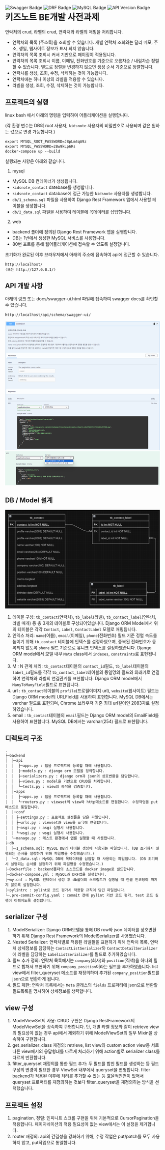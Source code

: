 <div style="margin-bottom: -38px;"> 

![Swagger Badge](https://img.shields.io/badge/Swagger-used-8A2BE2?logo=swagger&logoColor=white)
![DRF Badge](https://img.shields.io/badge/DRF-used-1E90FF?logo=django&logoColor=white)
![MySQL Badge](https://img.shields.io/badge/MySQL-used-orange?logo=mysql&logoColor=white)
![API Version Badge](https://img.shields.io/badge/API%20Version-1.0.0-brightgreen)

</div>


# 키즈노트 BE개발 사전과제
연락처의 crud, 라벨의 crud, 연락처와 라벨의 매핑을 처리합니다.
- 연락처의 목록 (주소록)을 조회할 수 있습니다. 개별 연락처 조회와는 달리 메모, 주소, 생일, 웹사이트 정보가 표시 되지 않습니다.
- 연락처의 목록 조회시 커서 기반으로 페이징이 적용됩니다.
- 연락처의 목록 조회시 이름, 이메일, 전화번호를 기준으로 오름차순 / 내림차순 정렬할 수 있습니다. 별도로 정렬을 변경하지 않으면 생성 순서 기준으로 정렬합니다.
- 연락처를 생성, 조회, 수정, 삭제하는 것이 가능합니다. 
- 연락처에는 하나 이상의 라벨을 적용할 수 있습니다.
- 라벨을 생성, 조회, 수정, 삭제하는 것이 가능합니다.

  

## 프로젝트의 실행
linux bash 에서 아래의 명령을 입력하여 어플리케이션을 실행합니다.  

(각 환경 변수는 DB의 root 사용자, `kidsnote` 사용자의 비밀번호로 사용되며 값은 원하는 값으로 변경 가능합니다.)

```
export MYSQL_ROOT_PASSWORD=J8pLm4qA9z
export MYSQL_PASSWORD=2Bw9kLp6Rs
docker-compose up --build
```

실행되는 사항은 아래와 같습니다.  

1. mysql
* MySQL DB 컨테이너가 생성됩니다.
* `kidsnote_contact` datebase를 생성합니다.
* `kidsnote_contact` database에 접근 가능한 `kidsnote` 사용자를 생성합니다. 
* `db/1_schema.sql` 파일을 사용하여 Django Rest Framework 앱에서 사용할 테이블을 생성합니다.
* `db/2_data.sql` 파일을 사용하여 테이블에 목데이터를 삽입합니다.

2. web
* backend 폴더에 정의된 Django Rest Framework 앱을 실행합니다.
* DB는 1번에서 생성한 MySQL 서비스를 사용합니다.
* 80번 포트를 통해 웹어플리케이션에 접속할 수 있도록 설정합니다.

초기화가 완료된 이후 브라우저에서 아래의 주소에 접속하여 api에 접근할 수 있습니다.
```
http://localhost/
(또는 http://127.0.0.1/)
```

## API 개발 사항
아래의 링크 또는 docs/swagger-ui.html 파일에 접속하여 swagger docs를 확인할 수 있습니다.  
```
http://localhost/api/schema/swagger-ui/
```
![swagger이미지](https://github.com/minor7295/backend-pre-task/blob/master/img/swagger%20%EC%9D%B4%EB%AF%B8%EC%A7%80.png?raw=true)
![swagger오류이미지](https://github.com/minor7295/backend-pre-task/blob/master/img/swagger%20%EC%98%A4%EB%A5%98%20%EC%9D%B4%EB%AF%B8%EC%A7%80.png?raw=true)

## DB / Model 설계
![ERD이미지](https://github.com/minor7295/backend-pre-task/blob/master/img/erd%20%EC%9D%B4%EB%AF%B8%EC%A7%80.png?raw=true)

1) 테이블 구성: `tb_contact`(연락처), `tb_label`(라벨), `tb_contact_label`(연락처, 라벨 매개) 등 총 3개의 테이블로 구성되어있습니다. Django ORM Model에서 위의 테이블은 각각 `Contact`, `Label`, `ContactLabel` 모델로 매핑됩니다.
2) 인덱스 처리: `name`(이름), `email`(이메일), `phone`(전화번호) 필드 기준 정렬 속도를 높이기 위해 `tb_contact` 테이블에 인덱스를 설정하였으며, 중복된 전화번호가 등록되지 않도록 `phone` 필드 기준으로 유니크 인덱스를 설정하였습니다. Django ORM model에서 모델 내부 `Meta` class에서 `indexes`, `constraints`로 표현됩니다.
3) M : N 관계 처리: `tb_contact`테이블의 `contact_id`필드, `tb_label`테이블의 `label_id`필드를 각각 `tb_contact_label`테이블의 동일명의 필드와 외래키로 연결하여 연락처와 라벨의 연결관계를 표현합니다. Django ORM model에서 `ManyToManyField`필드로 표현됩니다.
4) url : `tb_contact`테이블의 `profile`(프로필이미지 url), `website`(웹사이트) 필드는 Django ORM model의 URLField를 사용하여 표현합니다. MySQL DB에서는 varchar 필드로 표현되며, Chrome 브라우저 기준 최대 url길이인 2083자로 설정하였습니다.
5) email : `tb_contact`테이블의 `email`필드는 Django ORM model의 EmailField를 사용하여 표현합니다. MySQL DB에서는 varchar(254) 필드로 표현됩니다.


## 디렉토리 구조
```
.
├─backend
│  ├─api
│  │  ├─apps.py : 앱을 프로젝트에 등록할 때에 사용합니다.
│  │  ├─models.py : django orm 모델을 정의합니다.
│  │  ├─serializers.py : django orm과 json의 상호변환을 담당합니다.
│  │  ├─views.py : model을 기반으로 CRUD를 처리합니다.
│  │  └─tests.py : view의 동작을 검증합니다.
│  │─apps
│  │  ├─apps.py : 앱을 프로젝트에 등록할 때에 사용합니다.
│  │  └─routers.py : viewset의 view와 http메소드를 연결합니다. 수정작업을 put메소드로 통일합니다.
│  │─conf
│  │ ├─settings.py : 프로젝트 설정들을 담은 파일입니다. 
│  │ ├─urls.py : viewset과 view를 url에 연결합니다.
│  │ ├─asgi.py : asgi 실행시 사용합니다.
│  │ └─wsgi.py : wsgi 실행시 사용합니다.
│  └─manage.py : 테스트 환경에서 앱를 실행할 때 사용합니다.
├─db
│  ├─1_schema.sql: MySQL DB의 테이블 생성에 사용되는 파일입니다. (DB 초기화시 실행되는 순서를 설정하기 위해 파일명을 수정했습니다.)
│  └─2_data.sql: MySQL DB에 목데이터를 삽입할 때 사용되는 파일입니다. (DB 초기화시 실행되는 순서를 설정하기 위해 파일명을 수정했습니다.)
│─Dockerfile : backend폴더의 소스코드를 docker image로 빌드합니다.
│─docker-compose.yml : MySQL과 DRF앱을 실행합니다.
│─my.cnf : MySQL 컨테이너 생성 후 db폴더의 스크립트가 실행될 때 한글 인코딩이 깨지지 않도록 설정합니다.
│─pylintrc : pylint로 코드 평가시 적용할 규칙이 담긴 파일입니다.
└─.pre-commit-config.yaml : commit 전에 pylint 기반 코드 평가, test 코드 실행이 이뤄지도록 설정합니다.
```

## serializer 구성
1) ModelSerializer: Django ORM모델을 통해 DB row와 json 데이터를 상호변환하기 위해 Django Rest Framework의 ModelSerializer를 사용했습니다.
2) Nested Serializer: 연락처별로 적용된 라벨들을 표현하기 위해 연락처 목록, 연락처 상세정보를 담당하는 `ContactListSerializer`와 `ContactDetailSerializer`에 라벨을 담당하는 `LabelListSerializer`를 필드로 추가하였습니다.
3) 필드 추가 정의: 연락처 목록에서는 `company`(회사)와 `position`(직책)을 하나의 필드로 합쳐서 표현하기 위해 `company_position`이라는 필드를 추가하였습니다. list view에서 filter_queryset 메소드를 재정의하며 추가된 `company_position`필드를 json으로 변환하게 됩니다.
4) 필드 제한: 연락처 목록에서는 `Meta` 클래스의 `fields` 프로퍼티에 json으로 변환할 필드목록을 명시하여 상세정보를 생략합니다.

## view 구성
1) ModelViewSet의 사용: CRUD 구현은 Django RestFramework의 ModelViewSet을 상속하여 구현합니다. 단, 개별 라벨 정보와 같이 retrieve view의 필요성이 없는 경우 api에서 제외하기 위해 ModelViewSet의 일부 Mixin을 상속하여 구현합니다.
2) get_serializer_class 재정의: retrieve, list view와 custom action view등 서로 다른 view에서의 응답형태를 다르게 처리하기 위해 action별로 serializer class를 다르게 반환합니다.
3) filter_queryset 재정의를 통한 필드 추가: 두 필드를 합친 필드를 생성하는 등 필드 구성의 변경이 필요한 경우 ViewSet 내부에서 queryset을 변형합니다. filter backend가 적용된 이후에 처리를 추가할 수 있는 등 효율적인면이 있어서 queryset 프로퍼티를 재정의하는 것보다 filter_queryset을 재정의하는 방식을 선택했습니다.


## 프로젝트 설정
1) pagination, 정렬: 인피니트 스크롤 구현을 위해 기본적으로 CursorPagination을 적용합니다. 페이지네이션의 적용 필요성이 없는 view에서는 이 설정을 제거합니다. 
2) router 재정의: api의 간결성을 강화하기 위해, 수정 작업은 put/patch를 모두 사용하지 않고, put작업으로 통일합니다.
